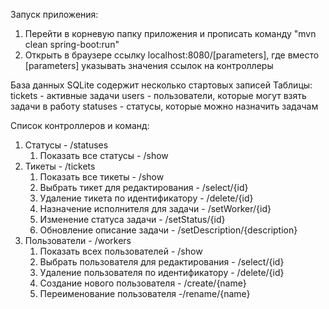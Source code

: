 Запуск приложения:
1. Перейти в корневую папку приложения и прописать команду "mvn clean spring-boot:run"
2. Открыть в браузере ссылку localhost:8080/[parameters], где вместо [parameters] указывать значения ссылок на контроллеры

База данных SQLite содержит несколько стартовых записей
Таблицы:
tickets - активные задачи
users - пользователи, которые могут взять задачи в работу
statuses - статусы, которые можно назначить задачам

Список контроллеров и команд:
1. Статусы - /statuses 
   1. Показать все статусы - /show
2. Тикеты - /tickets 
   1. Показать все тикеты - /show 
   2. Выбрать тикет для редактирования - /select/{id} 
   3. Удаление тикета по идентификатору - /delete/{id} 
   4. Назначение исполнителя для задачи - /setWorker/{id} 
   5. Изменение статуса задачи - /setStatus/{id} 
   6. Обновление описание задачи - /setDescription/{description}
3. Пользователи - /workers 
   1. Показать всех пользователей - /show 
   2. Выбрать пользователя для редактирования - /select/{id} 
   3. Удаление пользователя по идентификатору - /delete/{id} 
   4. Создание нового пользователя - /create/{name} 
   5. Переименование пользователя -/rename/{name}